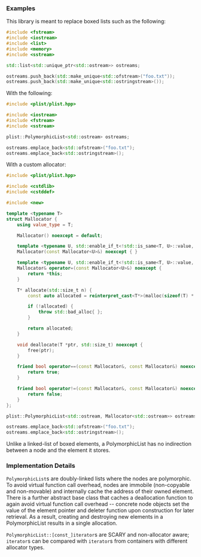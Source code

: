 ### Examples

This library is meant to replace boxed lists such as the following:

```c++
#include <fstream>
#include <iostream>
#include <list>
#include <memory>
#include <sstream>

std::list<std::unique_ptr<std::ostream>> ostreams;

ostreams.push_back(std::make_unique<std::ofstream>("foo.txt"));
ostreams.push_back(std::make_unique<std::ostringstream>());
```

With the following:

```c++
#include <plist/plist.hpp>

#include <iostream>
#include <fstream>
#include <sstream>

plist::PolymorphicList<std::ostream> ostreams;

ostreams.emplace_back<std::ofstream>("foo.txt");
ostreams.emplace_back<std::ostringstream>();
```

With a custom allocator:

```c++
#include <plist/plist.hpp>

#include <cstdlib>
#include <cstddef>

#include <new>

template <typename T>
struct Mallocator {
	using value_type = T;

	Mallocator() noexcept = default;

	template <typename U, std::enable_if_t<!std::is_same<T, U>::value, int> = 0>
	Mallocator(const Mallocator<U>&) noexcept { }

	template <typename U, std::enable_if_t<!std::is_same<T, U>::value, int> = 0>
	Mallocator& operator=(const Mallocator<U>&) noexcept {
		return *this;
	}

	T* allocate(std::size_t n) {
		const auto allocated = reinterpret_cast<T*>(malloc(sizeof(T) * n));

		if (!allocated) {
			throw std::bad_alloc{ };
		}

		return allocated;
	}

	void deallocate(T *ptr, std::size_t) noexcept {
		free(ptr);
	}

	friend bool operator==(const Mallocator&, const Mallocator&) noexcept {
		return true;
	}

	friend bool operator!=(const Mallocator&, const Mallocator&) noexcept {
		return false;
	}
};

plist::PolymorphicList<std::ostream, Mallocator<std::ostream>> ostreams;

ostreams.emplace_back<std::ofstream>("foo.txt");
ostreams.emplace_back<std::ostringstream>();
```

Unlike a linked-list of boxed elements, a PolymorphicList has no indirection
between a node and the element it stores.

### Implementation Details

`PolymorphicList`s are doubly-linked lists where the nodes are polymorphic. To
avoid virtual function call overhead, nodes are immobile (non-copyable and
non-movable) and internally cache the address of their owned element. There is
a further abstract base class that caches a deallocation function to again
avoid virtual function call overhead -- concrete node objects set the value of
the element pointer and deleter function upon construction for later retrieval.
As a result, creating and destroying new elements in a PolymorphicList results
in a single allocation.

`PolymorphicList::[const_]iterator`s are SCARY and non-allocator aware;
`iterator`s can be compared with `iterator`s from containers with different
allocator types.
